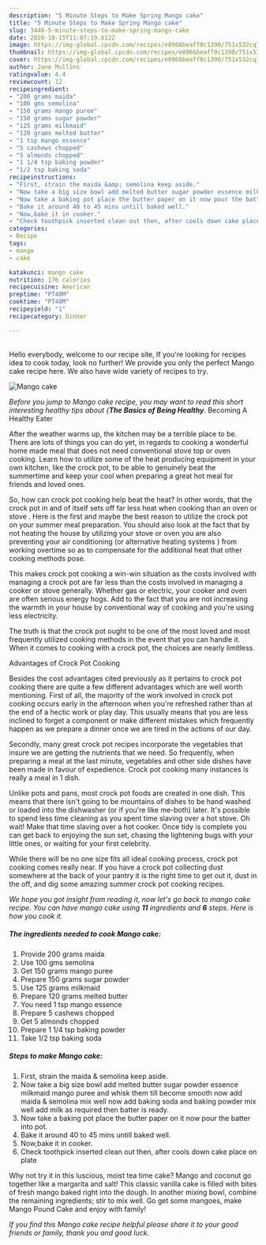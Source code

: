```yaml
---
description: "5 Minute Steps to Make Spring Mango cake"
title: "5 Minute Steps to Make Spring Mango cake"
slug: 3448-5-minute-steps-to-make-spring-mango-cake
date: 2020-10-15T11:07:19.612Z
image: https://img-global.cpcdn.com/recipes/e8966beaff0c1390/751x532cq70/mango-cake-recipe-main-photo.jpg
thumbnail: https://img-global.cpcdn.com/recipes/e8966beaff0c1390/751x532cq70/mango-cake-recipe-main-photo.jpg
cover: https://img-global.cpcdn.com/recipes/e8966beaff0c1390/751x532cq70/mango-cake-recipe-main-photo.jpg
author: Jane Mullins
ratingvalue: 4.4
reviewcount: 12
recipeingredient:
- "200 grams maida"
- "100 gms semolina"
- "150 grams mango puree"
- "150 grams sugar powder"
- "125 grams milkmaid"
- "120 grams melted butter"
- "1 tsp mango essence"
- "5 cashews chopped"
- "5 almonds chopped"
- "1 1/4 tsp baking powder"
- "1/2 tsp baking soda"
recipeinstructions:
- "First, strain the maida &amp; semolina keep aside."
- "Now take a big size bowl add melted butter sugar powder essence milkmaid mango puree and whisk them till become smooth now add maida &amp; semolina mix well now add baking soda and baking powder mix well add milk as required then batter is ready."
- "Now take a baking pot place the butter paper on it now pour the batter into pot."
- "Bake it around 40 to 45 mins untill baked well."
- "Now,bake it in cooker."
- "Check toothpick inserted clean out then, after cools down cake place on plate"
categories:
- Recipe
tags:
- mango
- cake

katakunci: mango cake 
nutrition: 176 calories
recipecuisine: American
preptime: "PT40M"
cooktime: "PT40M"
recipeyield: "1"
recipecategory: Dinner

---
```

<br>
Hello everybody, welcome to our recipe site, If you're looking for recipes idea to cook today, look no further! We provide you only the perfect Mango cake recipe here. We also have wide variety of recipes to try.
<br>


![Mango cake](https://img-global.cpcdn.com/recipes/e8966beaff0c1390/751x532cq70/mango-cake-recipe-main-photo.jpg)

<i>Before you jump to Mango cake recipe, you may want to read this short interesting healthy tips about {<strong>The Basics of Being Healthy</strong>.</i>
Becoming A Healthy Eater


After the weather warms up, the kitchen may be a terrible place to be. There are lots of things you can do yet, in regards to cooking a wonderful home made meal that does not need conventional stove top or oven cooking. Learn how to utilize some of the heat producing equipment in your own kitchen, like the crock pot, to be able to genuinely beat the summertime and keep your cool when preparing a great hot meal for friends and loved ones.

So, how can crock pot cooking help beat the heat? In other words, that the crock pot in and of itself sets off far less heat when cooking than an oven or stove . Here is the first and maybe the best reason to utilize the crock pot on your summer meal preparation. You should also look at the fact that by not heating the house by utilizing your stove or oven you are also preventing your air conditioning (or alternative heating systems ) from working overtime so as to compensate for the additional heat that other cooking methods pose.

This makes crock pot cooking a win-win situation as the costs involved with managing a crock pot are far less than the costs involved in managing a cooker or stove generally. Whether gas or electric, your cooker and oven are often serious energy hogs. Add to the fact that you are not increasing the warmth in your house by conventional way of cooking and you're using less electricity.

 The truth is that the crock pot ought to be one of the most loved and most frequently utilized cooking methods in the event that you can handle it. When it comes to cooking with a crock pot, the choices are nearly limitless.  

Advantages of Crock Pot Cooking

Besides the cost advantages cited previously as it pertains to crock pot cooking there are quite a few different advantages which are well worth mentioning. First of all, the majority of the work involved in crock pot cooking occurs early in the afternoon when you're refreshed rather than at the end of a hectic work or play day. This usually means that you are less inclined to forget a component or make different mistakes which frequently happen as we prepare a dinner once we are tired in the actions of our day.

Secondly, many great crock pot recipes incorporate the vegetables that insure we are getting the nutrients that we need. So frequently, when preparing a meal at the last minute, vegetables and other side dishes have been made in favour of expedience. Crock pot cooking many instances is really a meal in 1 dish.

 Unlike pots and pans, most crock pot foods are created in one dish. This means that there isn't going to be mountains of dishes to be hand washed or loaded into the dishwasher (or if you're like me-both) later. It's possible to spend less time cleaning as you spent time slaving over a hot stove. Oh wait! Make that time slaving over a hot cooker. Once tidy is complete you can get back to enjoying the sun set, chasing the lightening bugs with your little ones, or waiting for your first celebrity.

While there will be no one size fits all ideal cooking process, crock pot cooking comes really near. If you have a crock pot collecting dust somewhere at the back of your pantry it is the right time to get out it, dust in the off, and dig some amazing summer crock pot cooking recipes.


<i>We hope you got insight from reading it, now let's go back to mango cake recipe. You can have mango cake using <strong>11</strong> ingredients and <strong>6</strong> steps. Here is how you cook it.
</i>

##### The ingredients needed to cook Mango cake:

1. Provide 200 grams maida
1. Use 100 gms semolina
1. Get 150 grams mango puree
1. Prepare 150 grams sugar powder
1. Use 125 grams milkmaid
1. Prepare 120 grams melted butter
1. You need 1 tsp mango essence
1. Prepare 5 cashews chopped
1. Get 5 almonds chopped
1. Prepare 1 1/4 tsp baking powder
1. Take 1/2 tsp baking soda


##### Steps to make Mango cake:

1. First, strain the maida &amp; semolina keep aside.
1. Now take a big size bowl add melted butter sugar powder essence milkmaid mango puree and whisk them till become smooth now add maida &amp; semolina mix well now add baking soda and baking powder mix well add milk as required then batter is ready.
1. Now take a baking pot place the butter paper on it now pour the batter into pot.
1. Bake it around 40 to 45 mins untill baked well.
1. Now,bake it in cooker.
1. Check toothpick inserted clean out then, after cools down cake place on plate


Why not try it in this luscious, moist tea time cake? Mango and coconut go together like a margarita and salt! This classic vanilla cake is filled with bites of fresh mango baked right into the dough. In another mixing bowl, combine the remaining ingredients; stir to mix well. Go get some mangoes, make Mango Pound Cake and enjoy with family! 

<i>If you find this Mango cake recipe helpful please share it to your good friends or family, thank you and good luck.</i>
